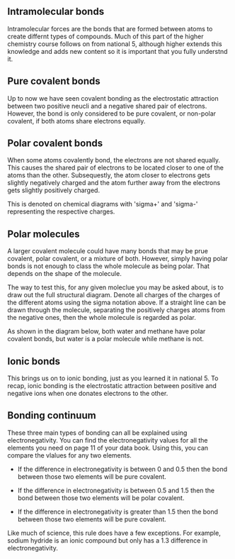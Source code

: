 ## Intramolecular bonds

Intramolecular forces are the bonds that are formed between atoms to create differnt types of compounds. Much of this part of the higher chemistry course follows on from national 5, although higher extends this knowledge and adds new content so it is important that you fully understnd it.

## Pure covalent bonds

Up to now we have seen covalent bonding as the electrostatic attraction between two positive neucli and a negative shared pair of electrons. However, the bond is only considered to be pure covalent, or non-polar covalent, if both atoms share electrons equally.

## Polar covalent bonds

When some atoms covalently bond, the electrons are not shared equally. This causes the shared pair of electrons to be located closer to one of the atoms than the other. Subsequestly, the atom closer to electrons gets slightly negatively charged and the atom further away from the electrons gets slightly positively charged.

This is denoted on chemical diagrams with 'sigma+' and 'sigma-' representing the respective charges.

<!--Insert diagram of this-->

<!-- ##Shape of Molecules ? -->

## Polar molecules

A larger covalent molecule could have many bonds that may be prue covalent, polar covalent, or a mixture of both. However, simply having polar bonds is not enough to class the whole molecule as being polar. That depends on the shape of the molecule.

The way to test this, for any given moleclue you may be asked about, is to draw out the full structural diagram. Denote all charges of the charges of the different atoms using the sigma notation above. If a straight line can be drawn through the molecule, separating the positively charges atoms from the negative ones, then the whole molecule is regarded as polar.

As shown in the diagram below, both water and methane have polar covalent bonds, but water is a polar molecule while methane is not.

<!--insert diagram as specified above-->

## Ionic bonds

This brings us on to ionic bonding, just as you learned it in national 5. To recap, ionic bonding is the electrostatic attraction between positive and negative ions when one donates electrons to the other.

<!--Insert lattice diagram-->

## Bonding continuum

These three main types of bonding can all be explained using electronegativity. You can find the electronegativity values for all the elements you need on page 11 of your data book. Using this, you can compare the vlalues for any two elements.

- If the difference in electronegativity is between 0 and 0.5 then the bond between those two elements will be pure covalent.

- If the difference in electronegativity is between 0.5 and 1.5 then the bond between those two elements will be polar covalent.

- If the difference in electronegativity is greater than 1.5 then the bond between those two elements will be pure covalent.

Like much of science, this rule does have a few exceptions. For example, sodium hydride is an ionic compound but only has a 1.3 difference in electronegativity.

<!--Diagram of this-->
